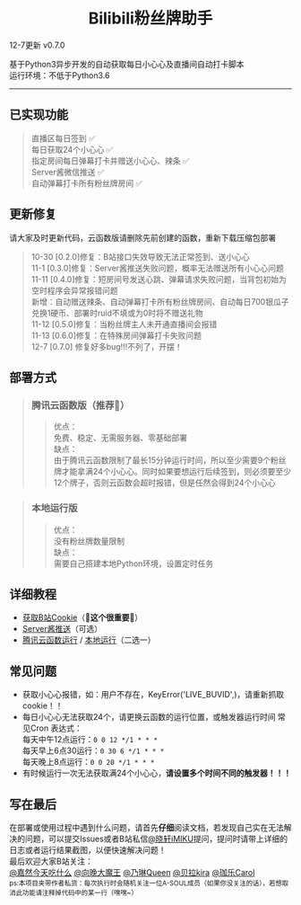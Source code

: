 <div align="center">

# **Bilibili粉丝牌助手**  

 </div>

12-7更新  v0.7.0

基于Python3异步开发的自动获取每日小心心及直播间自动打卡脚本  
运行环境：不低于Python3.6  
***  

## 已实现功能  
> 直播区每日签到 ✅  
> 每日获取24个小心心 ✅  
> 指定房间每日弹幕打卡并赠送小心心、辣条 ✅  
> Server酱微信推送 ✅  
> 自动弹幕打卡所有粉丝牌房间 ✅   
## 更新修复  
请大家及时更新代码，云函数版请删除先前创建的函数，重新下载压缩包部署  
> 10-30 [0.2.0]修复：B站接口失效导致无法正常签到、送小心心  
> 11-1  [0.3.0]修复：Server酱推送失败问题，概率无法赠送所有小心心问题  
> 11-11 [0.4.0]修复：短房间号发送心跳、弹幕请求失败问题，当背包初始为空时程序会异常报错问题  
新增：自动赠送辣条、自动弹幕打卡所有粉丝牌房间、自动每日700银瓜子兑换1硬币、部署时ruid不填或为0时将不赠送礼物  
> 11-12 [0.5.0]修复：当粉丝牌主人未开通直播间会报错  
> 11-13 [0.6.0]修复：在特殊房间弹幕打卡失败问题  
> 12-7 [0.7.0] 修复好多bug!!!不列了，开摆！
## 部署方式  
> ### 腾讯云函数版（**推荐🌟**）  
> >优点：  
免费、稳定、无需服务器、零基础部署  
缺点：  
由于腾讯云函数限制了最长15分钟运行时间，所以至少需要9个粉丝牌才能拿满24个小心心。同时如果要想运行后续签到，则必须要至少12个牌子，否则云函数会超时报错，但是任然会得到24个小心心

> ### 本地运行版  
> > 优点：  
没有粉丝牌数量限制  
缺点：  
需要自己搭建本地Python环境，设置定时任务  

## 详细教程  
- [获取B站Cookie](doc/bili.md)（**🌟这个很重要🌟**）  
- [Server酱推送](https://sct.ftqq.com/)（可选）  
- [腾讯云函数运行](doc/tencent_cloud.md) / [本地运行](doc/local.md)（二选一）  

## 常见问题   
- 获取小心心报错，如：用户不存在，KeyError('LIVE_BUVID',)，请重新抓取cookie！！  
- 每日小心心无法获取24个，请更换云函数的运行位置，或触发器运行时间 常见Cron 表达式：  
每天中午12点运行：`0 0 12 */1 * * *`  
每天早上6点30运行：`0 30 6 */1 * * *`  
每天晚上8点运行：`0 0 20 */1 * * *`  
- 有时候运行一次无法获取满24个小心心，**请设置多个时间不同的触发器！！！**
## 写在最后
在部署或使用过程中遇到什么问题，请首先**仔细**阅读文档，若发现自己实在无法解决的问题，可以提交Issues或者B站私信[@晓轩iMIKU](https://space.bilibili.com/32957695)提问，提问时请带上详细的日志或者运行结果截图，以便快速解决问题！  
最后欢迎大家B站关注：  
[@嘉然今天吃什么](https://space.bilibili.com/672328094/) [@向晚大魔王](https://space.bilibili.com/672346917/) [@乃琳Queen](https://space.bilibili.com/672342685/) [@贝拉kira](https://space.bilibili.com/672353429/) [@珈乐Carol](https://space.bilibili.com/351609538/)  
<sub>ps:本项目夹带作者私货：每次执行时会随机关注一位A-SOUL成员（如果你没关注的话），若想取消此功能请注释掉代码中的某一行（嘿嘿~）</sub>
